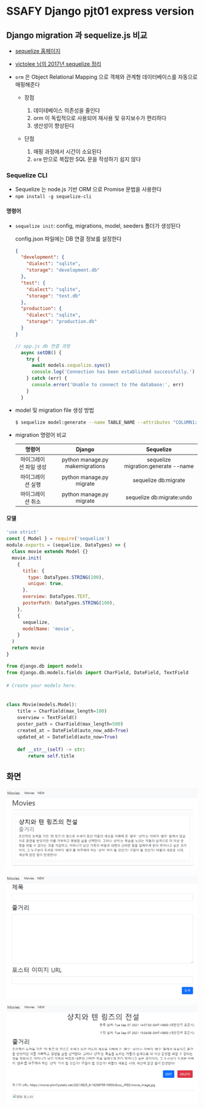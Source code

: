 # SSAFY Django pjt01 express version 

## Django migration 과 sequelize.js 비교

- [sequelize 홈페이지](https://sequelize.org/master/index.html)
- [victolee 님의 2017년 sequelize 정리](https://victorydntmd.tistory.com/26?category=677306)
- `orm` 은 Object Relational Mapping 으로 객체와 관계형 데이터베이스를 자동으로 매핑해준다

  - 장점 
    1. 데이테베이스 의존성을 줄인다
    2. orm 이 독립적으로 사용되어 재사용 및 유지보수가 편리하다
    3. 생산성이 향상된다

  - 단점
    1. 매핑 과정에서 시간이 소요된다
    2. `orm` 만으로 복잡한 SQL 문을 작성하기 쉽지 않다

### Sequelize CLI

- Sequelize 는 node.js 기반 ORM 으로  Promise  문법을 사용한다
- `npm install -g sequelize-cli`

####  명령어

- `sequelize init`: config, migrations, model, seeders 폴더가 생성된다

  config.json 파일에는 DB 연결 정보를 설정한다

  ```json
  {
    "development": {
      "dialect": "sqlite",
      "storage": "development.db"
    },
    "test": {
      "dialect": "sqlite",
      "storage": "test.db"
    },
    "production": {
      "dialect": "sqlite",
      "storage": "production.db"
    }
  }
  ```

  ```js
  // app.js db 연결 과정
    async setDB() {
      try {
        await models.sequelize.sync()
        console.log('Connection has been established successfully.')
      } catch (err) {
        console.error('Unable to connect to the database:', err)
      }
    }
  ```

- model 및 migration file 생성 방법

  ```bash
  $ sequelize model:generate --name TABLE_NAME --attributes "COLUMN1:type, COLUMN2:type, COLUMN3:type"
  ```

- migration 명령어 비교

  |         명령어         |                            Django                            |                    Sequelize                     |
  | :--------------------: | :----------------------------------------------------------: | :----------------------------------------------: |
  | 마이그레이션 파일 생성 |          python manage.py makemigrations <app-name>          | sequelize migration:generate --name  <file-name> |
  |   마이그레이션 실행    |             python manage.py migrate <app-name>              |               sequelize db:migrate               |
  |   마이그레이션 취소    | python manage.py migrate <app-name> <previous migration number> |            sequelize db:migrate:undo             |

#### 모델

```js
'use strict'
const { Model } = require('sequelize')
module.exports = (sequelize, DataTypes) => {
  class movie extends Model {}
  movie.init(
    {
      title: {
        type: DataTypes.STRING(100),
        unique: true,
      },
      overview: DataTypes.TEXT,
      posterPath: DataTypes.STRING(100),
    },
    {
      sequelize,
      modelName: 'movie',
    }
  )
  return movie
}
```

```python
from django.db import models
from django.db.models.fields import CharField, DateField, TextField

# Create your models here.


class Movie(models.Model):
    title = CharField(max_length=100)
    overview = TextField()
    poster_path = CharField(max_length=500)
    created_at = DateField(auto_now_add=True)
    updated_at = DateField(auto_now=True)

    def __str__(self) -> str:
        return self.title

```

## 화면

![image-20210907150447530](README.assets/image-20210907150447530.png)

![image-20210907150508904](README.assets/image-20210907150508904.png)

![image-20210907150536332](README.assets/image-20210907150536332.png)

